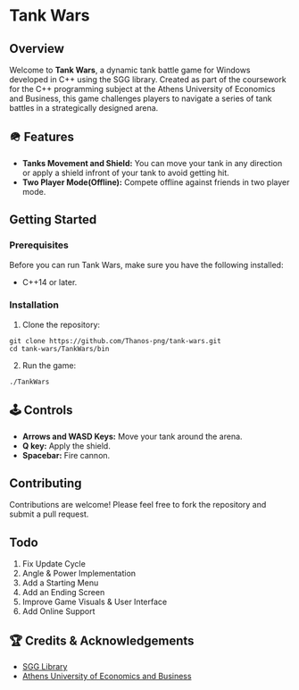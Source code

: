 # Tank Wars

## Overview
Welcome to **Tank Wars**, a dynamic tank battle game for Windows developed in C++ using the SGG library. Created as part of the coursework for the C++ programming subject at the Athens University of Economics and Business, this game challenges players to navigate a series of tank battles in a strategically designed arena.

## 🪖 Features
- **Tanks Movement and Shield:** You can move your tank in any direction or apply a shield infront of your tank to avoid getting hit.
- **Two Player Mode(Offline):** Compete offline against friends in two player mode.

## Getting Started
### Prerequisites
Before you can run Tank Wars, make sure you have the following installed:
- C++14 or later.

### Installation
1. Clone the repository:
```
git clone https://github.com/Thanos-png/tank-wars.git
cd tank-wars/TankWars/bin
```
2. Run the game:
```
./TankWars
```

## 🕹️ Controls
- **Arrows and WASD Keys:** Move your tank around the arena.
- **Q key:** Apply the shield.
- **Spacebar:** Fire cannon.

## Contributing
Contributions are welcome! Please feel free to fork the repository and submit a pull request.

## Todo
1. Fix Update Cycle
2. Angle & Power Implementation
3. Add a Starting Menu
4. Add an Ending Screen
5. Improve Game Visuals & User Interface
6. Add Online Support

## 🏆 Credits & Acknowledgements
- [SGG Library](https://github.com/cgaueb/sgg)
- [Athens University of Economics and Business](https://www.dept.aueb.gr/en/cs)
